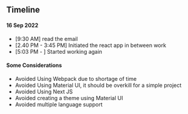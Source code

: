 ## Timeline ##

#### 16 Sep 2022 ####

* [9:30 AM] read the email
* [2.40 PM - 3:45 PM] Initiated the react app in between work
* [5:03 PM - ] Started working again


#### Some Considerations ####
* Avoided Using Webpack due to shortage of time
* Avoided Using Material UI, it should be overkill for a simple project
* Avoided Using Next JS
* Avoided creating a theme using Material UI
* Avoided multiple language support